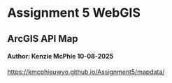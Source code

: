 # Assignment 5 WebGIS 
## ArcGIS API Map 
#### Author: Kenzie McPhie 10-08-2025

<https://kmcphieuwyo.github.io/Assignment5/mapdata/>